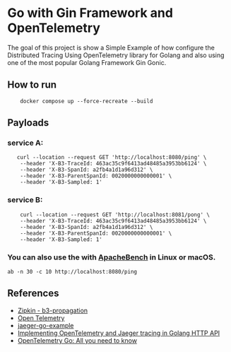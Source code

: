 # Go with Gin Framework and OpenTelemetry 
The goal of this project is show a Simple Example of how configure the Distributed Tracing Using OpenTelemetry library for Golang and also using one of the most popular Golang Framework Gin Gonic.

## How to run
```
    docker compose up --force-recreate --build 
```

## Payloads
### service A:
```curl
   curl --location --request GET 'http://localhost:8080/ping' \
    --header 'X-B3-TraceId: 463ac35c9f6413ad48485a3953bb6124' \
    --header 'X-B3-SpanId: a2fb4a1d1a96d312' \
    --header 'X-B3-ParentSpanId: 0020000000000001' \
    --header 'X-B3-Sampled: 1'
```
### service B:
```curl
    curl --location --request GET 'http://localhost:8081/pong' \
    --header 'X-B3-TraceId: 463ac35c9f6413ad48485a3953bb6124' \
    --header 'X-B3-SpanId: a2fb4a1d1a96d312' \
    --header 'X-B3-ParentSpanId: 0020000000000001' \
    --header 'X-B3-Sampled: 1'
```

### You can also use the with [ApacheBench](https://httpd.apache.org/docs/2.4/programs/ab.html) in Linux or macOS.
```
ab -n 30 -c 10 http://localhost:8080/ping    
```

## References
 - [Zipkin - b3-propagation](https://github.com/openzipkin/b3-propagation)
 - [Open Telemetry](https://opentelemetry.io/docs/collector/getting-started/)
 - [jaeger-go-example](https://github.com/albertteoh/jaeger-go-example)
 - [Implementing OpenTelemetry and Jaeger tracing in Golang HTTP API](http://www.inanzzz.com/index.php/post/4qes/implementing-opentelemetry-and-jaeger-tracing-in-golang-http-api)
 - [OpenTelemetry Go: All you need to know](https://lightstep.com/blog/opentelemetry-go-all-you-need-to-know)